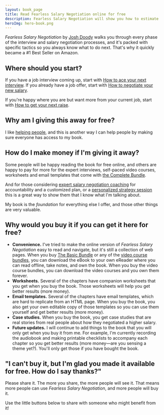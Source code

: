 ```yaml
---
layout: book_page
title: Read Fearless Salary Negotiation online for free
description: Fearless Salary Negotiation will show you how to estimate your market value, ace your job interviews, negotiate starting salary, and get raises and promotions throughout your career. Read it here for free.
heroImg: hero-book.png
---
```

*Fearless Salary Negotiation* by [Josh Doody](/about/) walks you through every phase of the interview and salary negotiation processes, and it's packed with specific tactics so you always know what to do next. That's why it quickly became a #1 Best Seller on Amazon.

## Where should you start?

If you have a job interview coming up, start with [How to ace your next interview](/book/interview/interview-preparation/). If you already have a job offer, start with [How to negotiate your new salary](/book/negotiate/salary-negotiation-strategy-overview/).

If you're happy where you are but want more from your current job, start with [How to get your next raise](/book/raise/how-to-ask-for-a-raise-at-work/).

## Why am I giving this away for free?

I like [helping people](/testimonials/), and this is another way I can help people by making sure everyone has access to my book.

## How do I make money if I'm giving it away?

Some people will be happy reading the book for free online, and others are happy to pay for more for the expert interviews, self-paced video courses, worksheets and email templates that come with [the Complete Bundle](/get-started#complete).

And for those considering [expert salary negotiation coaching](/coach/) for accountability and a customized plan, or a [personalized strategy session](/call/) this is a great way to show them that I know what I'm talking about.

My book is the *foundation* for everything else I offer, and those other things are very valuable.

## Why would you buy it if you can get it here for free?

<ul class="checklist my-6">
   <li><i class="fas fa-check-circle"></i><strong>Convenience.</strong> I've tried to make the online version of <em>Fearless Salary Negotiation</em> easy to read and navigate, but it's still a collection of web pages. When you buy <a href="/#basic">The Basic Bundle</a> or any of the <a href="/video-courses/">video course bundles</a>, you can download the eBook to your own eReader where you can read offline, take notes, and own the book. When you buy the video course bundles, you can download the video courses and you own them forever.</li>
	 <li><i class="fas fa-check-circle"></i><strong>Worksheets.</strong> Several of the chapters have companion worksheets that you get when you buy the book. Those worksheets will help you get better results (more money).</li>
	 <li><i class="fas fa-check-circle"></i><strong>Email templates.</strong> Several of the chapters have email templates, which are hard to replicate from an HTML page. When you buy the book, you also get your own editable copy of those templates so you can use them yourself and get better results (more money).</li>
	 <li><i class="fas fa-check-circle"></i><strong>Case studies.</strong> When you buy the book, you get case studies that are real stories from real people about how they negotiated a higher salary.</li>
	 <li><i class="fas fa-check-circle"></i><strong>Future updates.</strong> I will continue to add things to the book that you will only get when you buy it from me. For example, I'm currently recording the audiobook and making printable checklists to accompany each chapter so you get better results (more money—are you sensing a theme yet?). You'll only get those if you have bought the book.</li>
</ul>

## "I can't buy it, but I'm glad you made it available for free. How do I say thanks?"

Please share it. The more you share, the more people will see it. That means more people can use *Fearless Salary Negotiation*, and more people will buy it.

Use the little buttons below to share with someone who might benefit from it!